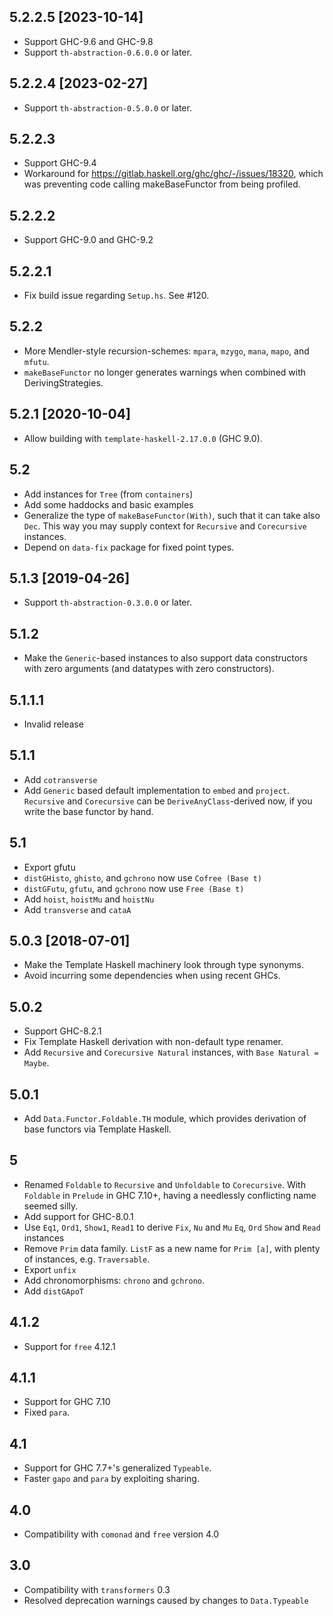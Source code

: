 ## 5.2.2.5 [2023-10-14]

* Support GHC-9.6 and GHC-9.8
* Support `th-abstraction-0.6.0.0` or later.

## 5.2.2.4 [2023-02-27]

* Support `th-abstraction-0.5.0.0` or later.

## 5.2.2.3

* Support GHC-9.4
* Workaround for https://gitlab.haskell.org/ghc/ghc/-/issues/18320, which was
  preventing code calling makeBaseFunctor from being profiled.

## 5.2.2.2

* Support GHC-9.0 and GHC-9.2

## 5.2.2.1

* Fix build issue regarding `Setup.hs`. See #120.

## 5.2.2
* More Mendler-style recursion-schemes: `mpara`, `mzygo`, `mana`, `mapo`, and
  `mfutu`.
* `makeBaseFunctor` no longer generates warnings when combined with
  DerivingStrategies.

## 5.2.1 [2020-10-04]
* Allow building with `template-haskell-2.17.0.0` (GHC 9.0).

## 5.2

* Add instances for `Tree` (from `containers`)
* Add some haddocks and basic examples
* Generalize the type of `makeBaseFunctor(With)`, such that
  it can take also `Dec`. This way you may supply context for `Recursive`
  and `Corecursive` instances.
* Depend on `data-fix` package for fixed point types.

## 5.1.3 [2019-04-26]
* Support `th-abstraction-0.3.0.0` or later.

## 5.1.2
* Make the `Generic`-based instances to also support data constructors with zero
  arguments (and datatypes with zero constructors).

## 5.1.1.1

* Invalid release

## 5.1.1

* Add `cotransverse`
* Add `Generic` based default implementation to `embed` and `project`.
  `Recursive` and `Corecursive` can be `DeriveAnyClass`-derived now,
  if you write the base functor by hand.

## 5.1
* Export gfutu
* `distGHisto`, `ghisto`, and `gchrono` now use `Cofree (Base t)`
* `distGFutu`, `gfutu`, and `gchrono` now use `Free (Base t)`
* Add `hoist`, `hoistMu` and `hoistNu`
* Add `transverse` and `cataA`

## 5.0.3 [2018-07-01]
* Make the Template Haskell machinery look through type synonyms.
* Avoid incurring some dependencies when using recent GHCs.

## 5.0.2
* Support GHC-8.2.1
* Fix Template Haskell derivation with non-default type renamer.
* Add `Recursive` and `Corecursive Natural` instances, with `Base Natural = Maybe`.

## 5.0.1
* Add `Data.Functor.Foldable.TH` module, which provides derivation of base functors via Template Haskell.

## 5
* Renamed `Foldable` to `Recursive` and `Unfoldable` to `Corecursive`. With `Foldable` in `Prelude` in GHC 7.10+, having a needlessly conflicting name seemed silly.
* Add support for GHC-8.0.1
* Use `Eq1`, `Ord1`, `Show1`, `Read1` to derive `Fix`, `Nu` and `Mu` `Eq`, `Ord` `Show` and `Read` instances
* Remove `Prim` data family. `ListF` as a new name for `Prim [a]`, with plenty of instances, e.g. `Traversable`.
* Export `unfix`
* Add chronomorphisms: `chrono` and `gchrono`.
* Add `distGApoT`

## 4.1.2
* Support for `free` 4.12.1

## 4.1.1
* Support for GHC 7.10
* Fixed `para`.

## 4.1
* Support for GHC 7.7+'s generalized `Typeable`.
* Faster `gapo` and `para` by exploiting sharing.

## 4.0

* Compatibility with `comonad` and `free` version 4.0

## 3.0

* Compatibility with `transformers` 0.3
* Resolved deprecation warnings caused by changes to `Data.Typeable`
